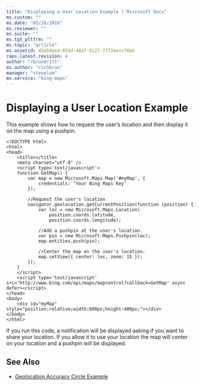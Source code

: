 ```yaml
---
title: "Displaying a User Location Example | Microsoft Docs"
ms.custom: ""
ms.date: "02/28/2018"
ms.reviewer: ""
ms.suite: ""
ms.tgt_pltfrm: ""
ms.topic: "article"
ms.assetid: d3a54ae4-855d-462f-8127-7f72aecc76bb
caps.latest.revision: 4
author: "rbrundritt"
ms.author: "richbrun"
manager: "stevelom"
ms.service: "bing-maps"
---
```

# Displaying a User Location Example
This example shows how to request the user’s location and then display it on the map using a pushpin.

```
<!DOCTYPE html>
<html>
<head>
    <title></title>
    <meta charset="utf-8" />
	<script type='text/javascript'>
    function GetMap() {
        var map = new Microsoft.Maps.Map('#myMap', {
            credentials: ‘Your Bing Maps Key’
        });

        //Request the user's location
        navigator.geolocation.getCurrentPosition(function (position) {
            var loc = new Microsoft.Maps.Location(
                position.coords.latitude,
                position.coords.longitude);

            //Add a pushpin at the user's location.
            var pin = new Microsoft.Maps.Pushpin(loc);
            map.entities.push(pin);

            //Center the map on the user's location.
            map.setView({ center: loc, zoom: 15 });
        });
    }
    </script>
    <script type='text/javascript' src='http://www.bing.com/api/maps/mapcontrol?callback=GetMap' async defer></script>
</head>
<body>
    <div id="myMap" style="position:relative;width:600px;height:400px;"></div>
</body>
</html>
```

If you run this code, a notification will be displayed asking if you want to share your location. If you allow it to use your location the map will center on your location and a pushpin will be displayed. 

## See Also

  * [Geolocation Accuracy Circle Example](../v8-web-control/geolocation-accuracy-circle-example.md)